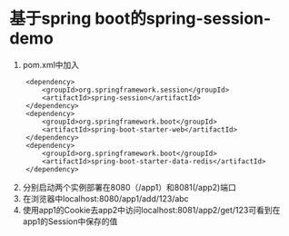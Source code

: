 # 基于spring boot的spring-session-demo
1. pom.xml中加入
```
    <dependency>
        <groupId>org.springframework.session</groupId>
        <artifactId>spring-session</artifactId>
    </dependency>
    <dependency>
        <groupId>org.springframework.boot</groupId>
        <artifactId>spring-boot-starter-web</artifactId>
    </dependency>
    <dependency>
        <groupId>org.springframework.boot</groupId>
        <artifactId>spring-boot-starter-data-redis</artifactId>
    </dependency>
```
2. 分别启动两个实例部署在8080（/app1）和8081(/app2)端口
3. 在浏览器中localhost:8080/app1/add/123/abc
4. 使用app1的Cookie去app2中访问localhost:8081/app2/get/123可看到在app1的Session中保存的值
